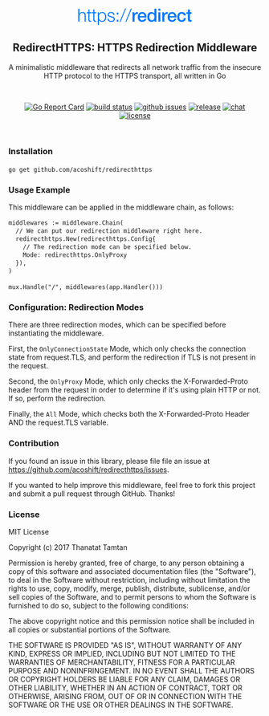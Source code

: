 <div align="center">
  <img src="logo@2x.png" alt="Logo" width='45%' />

  <h2>RedirectHTTPS: HTTPS Redirection Middleware</h2>
  <p>A minimalistic middleware that redirects all network traffic from the insecure HTTP protocol to the HTTPS transport, all written in Go<p>
</div>

<br />

<div align="center">

[![Go Report Card](https://goreportcard.com/badge/github.com/acoshift/redirecthttps?style=flat-square)](https://goreportcard.com/report/github.com/acoshift/redirecthttps)
[![build status](https://img.shields.io/travis/acoshift/redirecthttps/master.svg?style=flat-square)](https://travis-ci.org/kataras/iris)
[![github issues](https://img.shields.io/github/issues/acoshift/redirecthttps.svg?style=flat-square)](https://github.com/acoshift/redirecthttps/issues?q=is%3Aopen+is%3Aissue)
[![release](https://img.shields.io/github/release/acoshift/redirecthttps.svg?style=flat-square)](https://github.com/acoshift/redirecthttps/releases)
[![chat](https://img.shields.io/badge/community-%20chat-00BCD4.svg?style=flat-square)](https://gitter.im/acoshift)
[![license](https://img.shields.io/github/license/acoshift/redirecthttps.svg?style=flat-square)]()

</div>

<br />

### Installation

`go get github.com/acoshift/redirecthttps`

### Usage Example

This middleware can be applied in the middleware chain, as follows:

```
middlewares := middleware.Chain(
  // We can put our redirection middleware right here.
  redirecthttps.New(redirecthttps.Config{
    // The redirection mode can be specified below.
    Mode: redirecthttps.OnlyProxy
  }),
)

mux.Handle("/", middlewares(app.Handler()))
```

### Configuration: Redirection Modes

There are three redirection modes, which can be specified before instantiating the middleware.

First, the `OnlyConnectionState` Mode, which only checks the connection state from request.TLS, and perform the redirection if TLS is not present in the request.

Second, the `OnlyProxy` Mode, which only checks the X-Forwarded-Proto header from the request in order to determine if it's using plain HTTP or not. If so, perform the redirection.

Finally, the `All` Mode, which checks both the X-Forwarded-Proto Header AND the request.TLS variable.

### Contribution

If you found an issue in this library, please file file an issue at https://github.com/acoshift/redirecthttps/issues.

If you wanted to help improve this middleware, feel free to fork this project and submit a pull request through GitHub. Thanks!

### License

MIT License

Copyright (c) 2017 Thanatat Tamtan

Permission is hereby granted, free of charge, to any person obtaining a copy
of this software and associated documentation files (the "Software"), to deal
in the Software without restriction, including without limitation the rights
to use, copy, modify, merge, publish, distribute, sublicense, and/or sell
copies of the Software, and to permit persons to whom the Software is
furnished to do so, subject to the following conditions:

The above copyright notice and this permission notice shall be included in all
copies or substantial portions of the Software.

THE SOFTWARE IS PROVIDED "AS IS", WITHOUT WARRANTY OF ANY KIND, EXPRESS OR
IMPLIED, INCLUDING BUT NOT LIMITED TO THE WARRANTIES OF MERCHANTABILITY,
FITNESS FOR A PARTICULAR PURPOSE AND NONINFRINGEMENT. IN NO EVENT SHALL THE
AUTHORS OR COPYRIGHT HOLDERS BE LIABLE FOR ANY CLAIM, DAMAGES OR OTHER
LIABILITY, WHETHER IN AN ACTION OF CONTRACT, TORT OR OTHERWISE, ARISING FROM,
OUT OF OR IN CONNECTION WITH THE SOFTWARE OR THE USE OR OTHER DEALINGS IN THE
SOFTWARE.
